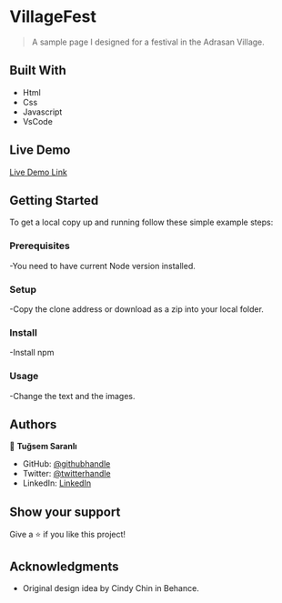 
# VillageFest

> A sample page I designed for a festival in the Adrasan Village.


## Built With

- Html
- Css
- Javascript
- VsCode

## Live Demo 

[Live Demo Link](https://tugsem.github.io/VillageFestival/)


## Getting Started

To get a local copy up and running follow these simple example steps:

### Prerequisites

-You need to have current Node version installed.

### Setup

-Copy the clone address or download as a zip into your local folder.

### Install

-Install npm

### Usage

-Change the text and the images.

## Authors

👤 **Tuğsem Saranlı**

- GitHub: [@githubhandle](https://github.com/tugsem)
- Twitter: [@twitterhandle](https://twitter.com/TugsemSaranli)
- LinkedIn: [LinkedIn](https://www.linkedin.com/in/tuğsem-saranlı-5b2a98230/?locale=en_US)


## Show your support

Give a ⭐️ if you like this project!

## Acknowledgments

- Original design idea by Cindy Chin in Behance.

